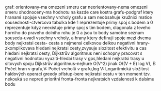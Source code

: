 graf:
orientovany-ma omezeni smeru car
neorientovany-nema omezeni smeru
ohodnoceny-ma hodnotu na kazde care
kostra grafu-podgraf ktery hranami spojuje vsechny vrcholy grafu a sam neobsahuje kružnici
matice sousednosti-ctvercova tabulka kde 1 reprezentuje primy spoj s bodem a 0 reprezentuje kdyz neexistuje primy spoj s tim bodem, diagonala z leveho horniho do praveho dolniho rohu je 0 a jsou to body samotne
seznam sousedu-uvadi vsechny vrcholy, a hrany ktery definuji spoje mezi dvema body
nejkratsi cesta- cesta s nejmensi celkovou delkou
negativni hrany-zkomplikovava hledani nejkratsi cesty,zvysuje slozitost efektivitu a cas hledani nejkratsi cesty, Dijkstrův algoritmus neni schopny pracovat s negativni hodnotou
vyuziti-hledai trasy v gps,hledani nejkratsi trasy u sitovych spoju
Dijkstrův algoritmus-nejhure O(V^2) jinak O((V + E) log V), E: Počet hran v grafu,V: Počet vrcholů v grafu,log V: Logaritmická složitost haldových operací
greedy přístup-bere nejkratsi cestu v ten moment tzv. nekouká se nepred
prioritní fronta-fronta nejkratsich vzdalenosti k dalsimu bodu
